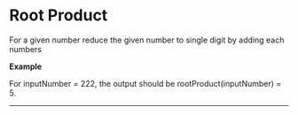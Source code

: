 # Root Product

For a given number reduce the given number to single digit by adding each numbers

**Example**

For inputNumber = 222, the output should be rootProduct(inputNumber) = 5.

---